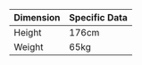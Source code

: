 | Dimension | Specific Data |
| :-------- | :------------ |
| Height    | 176cm         |
| Weight    | 65kg          |